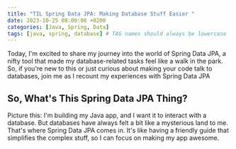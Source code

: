 ```yaml
---
title: "TIL Spring Data JPA: Making Database Stuff Easier "
date: 2023-10-25 08:00:00 +0200
categories: [Java, Spring, Data]
tags: [java, spring, database] # TAG names should always be lowercase
---
```


Today, I'm excited to share my journey into the world of Spring Data JPA, a nifty tool that made my database-related tasks feel like a walk in the park. So, if you're new to this or just curious about making your code talk to databases, join me as I recount my experiences with Spring Data JPA

## So, What's This Spring Data JPA Thing?

Picture this: I'm building my Java app, and I want it to interact with a database. But databases have always felt a bit like a mysterious land to me. That's where Spring Data JPA comes in. It's like having a friendly guide that simplifies the complex stuff, so I can focus on making my app awesome.
